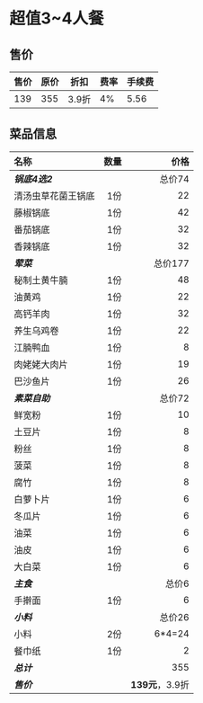 # 超值3~4人餐
## 售价
|售价|原价|折扣|费率|手续费|
|---|---|---|---|---|
|139|355|3.9折|4%|5.56|
## 菜品信息
|名称               |数量      |价格    |
|:---|---:|---:|
|***锅底4选2***         |      |    总价74|
|清汤虫草花菌王锅底  |   1份|    22|
|藤椒锅底           |   1份|    42|
|番茄锅底           |   1份|    32|
|香辣锅底           |   1份|    32|
|***荤菜***         |      |    总价177|
|秘制土黄牛腩       |    1份|    48|
|油黄鸡             |   1份|    22|
|高钙羊肉           |   1份|    32|
|养生乌鸡卷         |   1份|    22|
|江腩鸭血           |   1份|     8|
|肉姥姥大肉片       |   1份|     19|
|巴沙鱼片           |   1份|     26|
|***素菜自助***     |      |    总价72|
|鲜宽粉             |   1份|    10|
|土豆片             |   1份|    8|
|粉丝               |   1份|    8|
|菠菜               |   1份|    8|
|腐竹               |   1份|    8|
|白萝卜片           |   1份|    6|
|冬瓜片             |   1份|    6|
|油菜               |   1份|    6|
|油皮               |   1份|    6|
|大白菜             |   1份|    6|
|***主食***         |      |    总价6|
|手擀面             |   1份|    6|
|***小料***         |      |    总价26|
|小料               |   2份|    6*4=24
|餐巾纸             |   1份|    2|
|***总计***||355
|***售价***||**139元**，3.9折